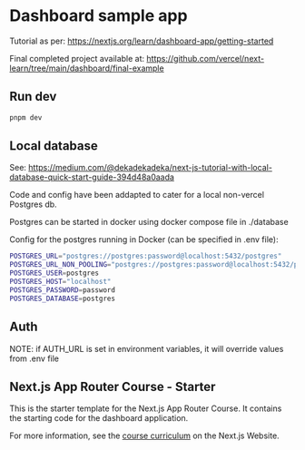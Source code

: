 # Dashboard sample app
Tutorial as per: https://nextjs.org/learn/dashboard-app/getting-started

Final completed project available at: https://github.com/vercel/next-learn/tree/main/dashboard/final-example

## Run dev
```bash
pnpm dev
```

## Local database
See: https://medium.com/@dekadekadeka/next-js-tutorial-with-local-database-quick-start-guide-394d48a0aada

Code and config have been addapted to cater for a local non-vercel Postgres db.

Postgres can be started in docker using docker compose file in ./database

Config for the postgres running in Docker (can be specified in .env file):
```bash
POSTGRES_URL="postgres://postgres:password@localhost:5432/postgres"
POSTGRES_URL_NON_POOLING="postgres://postgres:password@localhost:5432/postgres"
POSTGRES_USER=postgres
POSTGRES_HOST="localhost"
POSTGRES_PASSWORD=password
POSTGRES_DATABASE=postgres
```

## Auth
NOTE: if AUTH_URL is set in environment variables, it will override values from .env file

## Next.js App Router Course - Starter

This is the starter template for the Next.js App Router Course. It contains the starting code for the dashboard application.

For more information, see the [course curriculum](https://nextjs.org/learn) on the Next.js Website.
